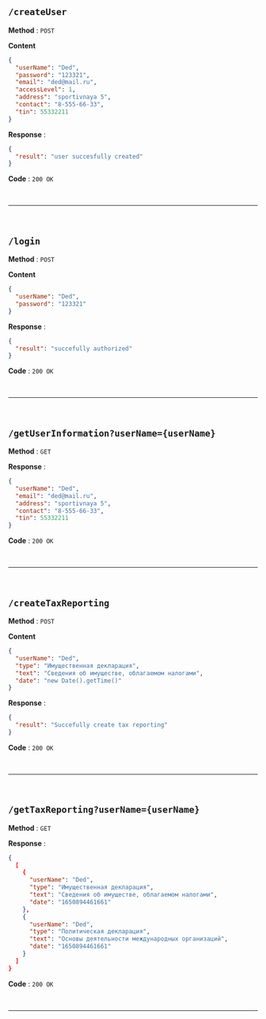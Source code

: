 ## `/createUser`

**Method** : `POST`

**Content**

```json
{
  "userName": "Ded",
  "password": "123321",
  "email": "ded@mail.ru",
  "accessLevel": 1,
  "address": "sportivnaya 5",
  "contact": "8-555-66-33",
  "tin": 55332211
}
```

**Response** : 

```json
{
  "result": "user succesfully created"
}
```

**Code** : `200 OK`

<br>

---

<br>

## `/login`

**Method** : `POST`

**Content**

```json
{
  "userName": "Ded",
  "password": "123321"
}
```

**Response** : 

```json
{
  "result": "succefully authorized"
}
```

**Code** : `200 OK`

<br>

---

<br>

## `/getUserInformation?userName={userName}`

**Method** : `GET`

**Response** : 

```json
{
  "userName": "Ded",
  "email": "ded@mail.ru",
  "address": "sportivnaya 5",
  "contact": "8-555-66-33",
  "tin": 55332211
}
```

**Code** : `200 OK`

<br>

---

<br>

## `/createTaxReporting`

**Method** : `POST`

**Content**

```json
{
  "userName": "Ded",
  "type": "Имущественная декларация",
  "text": "Сведения об имуществе, облагаемом налогами",
  "date": "new Date().getTime()"
}
```

**Response** : 

```json
{
  "result": "Succefully create tax reporting"
}
```

**Code** : `200 OK`

<br>

---

<br>

## `/getTaxReporting?userName={userName}`

**Method** : `GET`

**Response** : 

```json
{
  [
    {
      "userName": "Ded",
      "type": "Имущественная декларация",
      "text": "Сведения об имуществе, облагаемом налогами",
      "date": "1650894461661"
    },
    {
      "userName": "Ded",
      "type": "Политическая декларация",
      "text": "Основы деятельности международных организаций",
      "date": "1650894461661"
    }
  ]
}
```

**Code** : `200 OK`

<br>

---

<br>